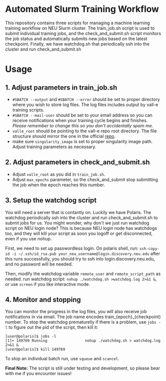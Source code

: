 # Automated Slurm Training Workflow
This repository contains three scripts for managing a machine learning training workflow on NEU Slurm cluster. The train_job.sh script is used to submit individual training jobs, and the check_and_submit.sh script monitors the job status and automatically submits new jobs based on the latest checkpoint. Finally, we have watchdog.sh that periodically ssh into the cluster and run check_and_submit.sh

# Usage
## 1. Adjust parameters in train_job.sh
- `#SBATCH --output` and `#SBATCH --error` should be set to proper directory where you wish to store log files. The log files includes output by vall-e training scripts.
- `#SBATCH --mail-user` should be set to your email address so you can receive notifications when your training cycle begins and finishes. *Please remember to change this so you don't accidentally spam me.*
- `valle_root` should be pointing to the vall-e repo root directory. The file structure should mirror the one in the official [repo](https://github.com/lifeiteng/vall-e/tree/main).
- make sure `singularity_image` is set to proper singularity image path. Adjust training parameters as necessary.

## 2. Adjust parameters in check_and_submit.sh
- Adjust `valle_root` as you did in `train_job.sh`.
- Adjust `max_epochs` parameter, so the check_and_submit stop submitting the job when the epoch reaches this number.

## 3. Setup the watchdog script
You will need a server that is contantly on. Luckily we have Polaris. The watchdog periodically ssh into the cluster and run check_and_submit.sh to submit jobs for us. You might wonder, why don't we just run watchdog script on NEU login node? This is because NEU login node has watchdogs too, and they will kill your script as soon you logoff or get disconnected, even if you use nohup. 

First, we need to set up passwordless login. On polaris shell, run:
`ssh-copy-id -i ~/.ssh/id_rsa.pub your_neu_username@login.discovery.neu.edu`
after this runs successfully, you should try to ssh into login.discovery.neu.edu, and no password will be needed.

Then, modify the watchdog variable `remote_user` and `remote_script_path` as needed.
run watchdog script: `nohup ./watchdog.sh >watchdog.log 2>&1 &`, or use `screen` if you like interactive mode.

## 4. Monitor and stopping
You can monitor the progress in the log files, you will also receive job notifications in via email. The job name encodes train_{epoch}_{checkpoint} number.
To stop the watchdog prematurelly if there is a problem, use `jobs -l` to figure out the pid of the script, then kill it:
```
[user@polaris]$ jobs -l
[1]+ 149769 Running                 nohup ./watchdog.sh > watchdog.log 2>&1 &
[user@polaris]$ kill 149769
```
To stop an individual batch run, use `squeue` and `scancel`.

**Final Note:** The script is still under testing and development, so please bear with me if you encounter issues!



